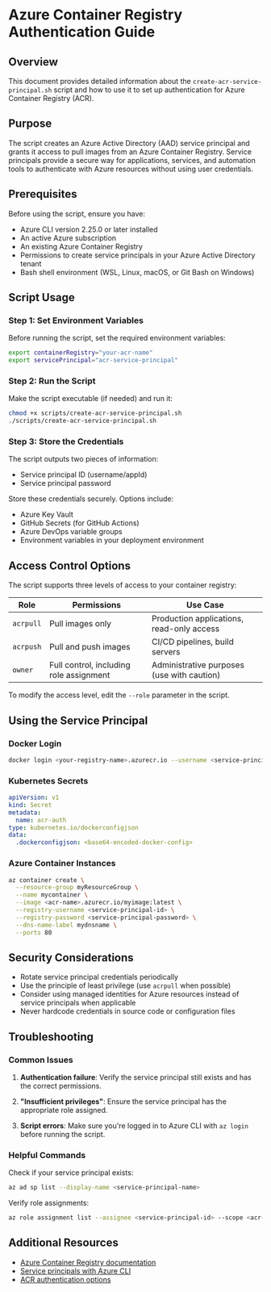 # Azure Container Registry Authentication Guide

## Overview

This document provides detailed information about the `create-acr-service-principal.sh` script and how to use it to set up authentication for Azure Container Registry (ACR).

## Purpose

The script creates an Azure Active Directory (AAD) service principal and grants it access to pull images from an Azure Container Registry. Service principals provide a secure way for applications, services, and automation tools to authenticate with Azure resources without using user credentials.

## Prerequisites

Before using the script, ensure you have:

- Azure CLI version 2.25.0 or later installed
- An active Azure subscription
- An existing Azure Container Registry
- Permissions to create service principals in your Azure Active Directory tenant
- Bash shell environment (WSL, Linux, macOS, or Git Bash on Windows)

## Script Usage

### Step 1: Set Environment Variables

Before running the script, set the required environment variables:

```bash
export containerRegistry="your-acr-name"
export servicePrincipal="acr-service-principal"
```

### Step 2: Run the Script

Make the script executable (if needed) and run it:

```bash
chmod +x scripts/create-acr-service-principal.sh
./scripts/create-acr-service-principal.sh
```

### Step 3: Store the Credentials

The script outputs two pieces of information:

- Service principal ID (username/appId)
- Service principal password

Store these credentials securely. Options include:

- Azure Key Vault
- GitHub Secrets (for GitHub Actions)
- Azure DevOps variable groups
- Environment variables in your deployment environment

## Access Control Options

The script supports three levels of access to your container registry:

| Role      | Permissions                             | Use Case                                   |
| --------- | --------------------------------------- | ------------------------------------------ |
| `acrpull` | Pull images only                        | Production applications, read-only access  |
| `acrpush` | Pull and push images                    | CI/CD pipelines, build servers             |
| `owner`   | Full control, including role assignment | Administrative purposes (use with caution) |

To modify the access level, edit the `--role` parameter in the script.

## Using the Service Principal

### Docker Login

```bash
docker login <your-registry-name>.azurecr.io --username <service-principal-id> --password <service-principal-password>
```

### Kubernetes Secrets

```yaml
apiVersion: v1
kind: Secret
metadata:
  name: acr-auth
type: kubernetes.io/dockerconfigjson
data:
  .dockerconfigjson: <base64-encoded-docker-config>
```

### Azure Container Instances

```bash
az container create \
  --resource-group myResourceGroup \
  --name mycontainer \
  --image <acr-name>.azurecr.io/myimage:latest \
  --registry-username <service-principal-id> \
  --registry-password <service-principal-password> \
  --dns-name-label mydnsname \
  --ports 80
```

## Security Considerations

- Rotate service principal credentials periodically
- Use the principle of least privilege (use `acrpull` when possible)
- Consider using managed identities for Azure resources instead of service principals when applicable
- Never hardcode credentials in source code or configuration files

## Troubleshooting

### Common Issues

1. **Authentication failure**: Verify the service principal still exists and has the correct permissions.

2. **"Insufficient privileges"**: Ensure the service principal has the appropriate role assigned.

3. **Script errors**: Make sure you're logged in to Azure CLI with `az login` before running the script.

### Helpful Commands

Check if your service principal exists:

```bash
az ad sp list --display-name <service-principal-name>
```

Verify role assignments:

```bash
az role assignment list --assignee <service-principal-id> --scope <acr-registry-id>
```

## Additional Resources

- [Azure Container Registry documentation](https://docs.microsoft.com/en-us/azure/container-registry/)
- [Service principals with Azure CLI](https://docs.microsoft.com/en-us/cli/azure/create-an-azure-service-principal-azure-cli)
- [ACR authentication options](https://docs.microsoft.com/en-us/azure/container-registry/container-registry-authentication)
